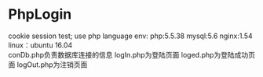 # PhpLogin
cookie session test;  use php language
env: php:5.5.38  mysql:5.6  nginx:1.54    linux：ubuntu 16.04 	
conDb.php负责数据库连接的信息
logIn.php为登陆页面 
loged.php为登陆成功页面
logOut.php为注销页面
